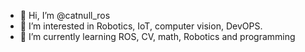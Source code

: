 - 👋 Hi, I’m @catnull_ros
- 👀 I’m interested in Robotics, IoT, computer vision, DevOPS.
- 🌱 I’m currently learning ROS, CV, math, Robotics and programming

<!---
dev0ros/dev0ros is a ✨ special ✨ repository because its `README.md` (this file) appears on your GitHub profile.
You can click the Preview link to take a look at your changes.
--->
